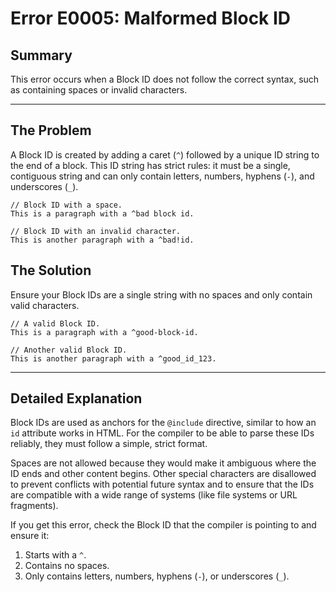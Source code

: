 # Error E0005: Malformed Block ID

## Summary

This error occurs when a Block ID does not follow the correct syntax, such as containing spaces or invalid characters.

---

## The Problem

A Block ID is created by adding a caret (`^`) followed by a unique ID string to the end of a block. This ID string has strict rules: it must be a single, contiguous string and can only contain letters, numbers, hyphens (`-`), and underscores (`_`).

```mycel
// Block ID with a space.
This is a paragraph with a ^bad block id.

// Block ID with an invalid character.
This is another paragraph with a ^bad!id.
```

## The Solution

Ensure your Block IDs are a single string with no spaces and only contain valid characters.

```mycel
// A valid Block ID.
This is a paragraph with a ^good-block-id.

// Another valid Block ID.
This is another paragraph with a ^good_id_123.
```

---

## Detailed Explanation

Block IDs are used as anchors for the `@include` directive, similar to how an `id` attribute works in HTML. For the compiler to be able to parse these IDs reliably, they must follow a simple, strict format.

Spaces are not allowed because they would make it ambiguous where the ID ends and other content begins. Other special characters are disallowed to prevent conflicts with potential future syntax and to ensure that the IDs are compatible with a wide range of systems (like file systems or URL fragments).

If you get this error, check the Block ID that the compiler is pointing to and ensure it:

1.  Starts with a `^`.
2.  Contains no spaces.
3.  Only contains letters, numbers, hyphens (`-`), or underscores (`_`).
